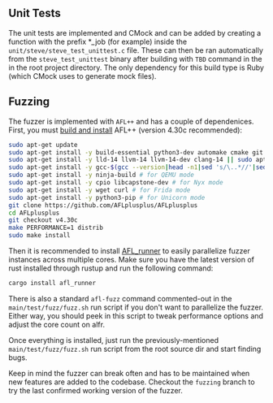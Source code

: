## Unit Tests
The unit tests are implemented and CMock and can be added by creating a function with the prefix *_job (for example) inside the `unit/steve/steve_test_unittest.c` file. These can then be ran automatically from the `steve_test_unittest` binary after building with `TBD` command in the in the root project directory. The only dependency for this build type is Ruby (which CMock uses to generate mock files).

## Fuzzing
The fuzzer is implemented with `AFL++` and has a couple of dependenices. First, you must [build and install](https://github.com/AFLplusplus/AFLplusplus/blob/stable/docs/INSTALL.md) AFL++ (version 4.30c recommended):
```bash
sudo apt-get update
sudo apt-get install -y build-essential python3-dev automake cmake git flex bison libglib2.0-dev libpixman-1-dev python3-setuptools cargo libgtk-3-dev
sudo apt-get install -y lld-14 llvm-14 llvm-14-dev clang-14 || sudo apt-get install -y lld llvm llvm-dev clang
sudo apt-get install -y gcc-$(gcc --version|head -n1|sed 's/\..*//'|sed 's/.* //')-plugin-dev libstdc++-$(gcc --version|head -n1|sed 's/\..*//'|sed 's/.* //')-dev
sudo apt-get install -y ninja-build # for QEMU mode
sudo apt-get install -y cpio libcapstone-dev # for Nyx mode
sudo apt-get install -y wget curl # for Frida mode
sudo apt-get install -y python3-pip # for Unicorn mode
git clone https://github.com/AFLplusplus/AFLplusplus
cd AFLplusplus
git checkout v4.30c
make PERFORMANCE=1 distrib
sudo make install
```

Then it is recommended to install [AFL_runner](https://github.com/0xricksanchez/AFL_Runner) to easily parallelize fuzzer instances across multiple cores. Make sure you have the latest version of rust installed through rustup and run the following command: 
```bash
cargo install afl_runner
```
There is also a standard `afl-fuzz` command commented-out in the `main/test/fuzz/fuzz.sh` run script if you don't want to parallelize the fuzzer. Either way, you should peek in this script to tweak performance options and adjust the core count on alfr.

Once everything is installed, just run the previously-mentioned `main/test/fuzz/fuzz.sh` run script from the root source dir and start finding bugs.

Keep in mind the fuzzer can break often and has to be maintained when new features are added to the codebase. Checkout the `fuzzing` branch to try the last confirmed working version of the fuzzer.
